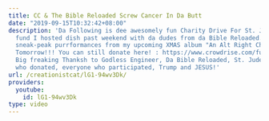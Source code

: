 ```yaml
---
title: CC & The Bible Reloaded Screw Cancer In Da Butt
date: "2019-09-15T10:32:42+08:00"
description: 'Da Following is dee awesomely fun Charity Drive For St. Jude''s Cancer
  fund I hosted dish past weekend with da dudes from da Bible Reloaded. Featuring
  sneak-peak purrformances from my upcoming XMAS album "An Alt Right Christmas". Available
  Tomorrow!!! You can still donate here! : https://www.crowdrise.com/fundraise-and-volunteer/donations/hugo-and-jakes-holiday-redemption-for-making-so-many-cancer-jokes-fund-for-st-judes/jaketbr
  Big freaking Thanksh to Godless Engineer, Da Bible Reloaded, St. Jude''s, everyone
  who donated, everyone who participated, Trump and JESUS!'
url: /creationistcat/lG1-94wv3Dk/
providers:
  youtube:
    id: lG1-94wv3Dk
type: video
---
```

